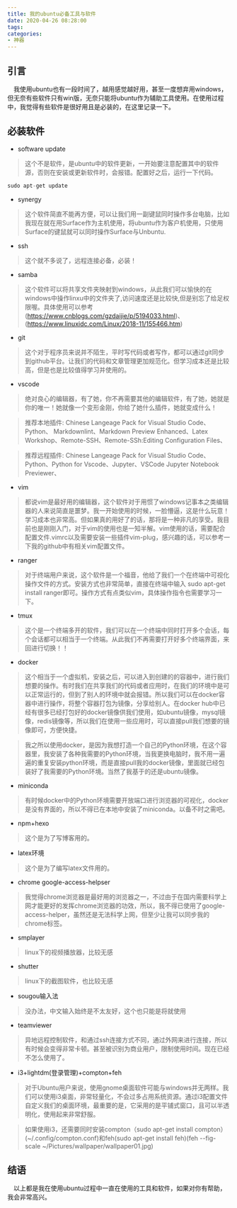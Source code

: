 ```yaml
---
title: 我的ubuntu必备工具与软件
date: 2020-04-26 08:28:00
tags:
categories:
- 神器
---
```


## 引言

&ensp;&ensp;我使用ubuntu也有一段时间了，越用感觉越好用，甚至一度想弃用windows，但无奈有些软件只有win版，无奈只能将ubuntu作为辅助工具使用。在使用过程中，我觉得有些软件是很好用且是必装的，在这里记录一下。

## 必装软件

* software update

> 这个不是软件，是ubuntu中的软件更新，一开始要注意配置其中的软件源，否则在安装或更新软件时，会报错。配置好之后，运行一下代码。

~~~python
sudo apt-get update
~~~

* synergy

> 这个软件简直不能再方便，可以让我们用一副键鼠同时操作多台电脑，比如我现在就在用Surface作为主机使用，将ubuntu作为客户机使用，只使用Surface的键鼠就可以同时操作Surface与Unbuntu.

* ssh

> 这个就不多说了，远程连接必备，必装！

* samba

> 这个软件可以将共享文件夹映射到windows，从此我们可以愉快的在windows中操作linxu中的文件夹了,访问速度还是比较快,但是别忘了给足权限喔。具体使用可以参考(https://www.cnblogs.com/gzdaijie/p/5194033.html)、(https://www.linuxidc.com/Linux/2018-11/155466.htm)

* git

> 这个对于程序员来说并不陌生，平时写代码或者写作，都可以通过git同步到github平台。让我们的代码和文章管理更加规范化。但学习成本还是比较高，但是也是比较值得学习并使用的。

* vscode

> 绝对良心的编辑器，有了她，你不再需要其他的编辑软件，有了她，她就是你的唯一！她就像一个变形金刚，你给了她什么插件，她就变成什么！

> 推荐本地插件:
> Chinese Langeage Pack for Visual Studio Code、Python、 Markdownlint、Markdown Preview Enhanced、Latex Workshop、Remote-SSH、Remote-SSh:Editing Configuration Files、

> 推荐远程插件:
> Chinese Langeage Pack for Visual Studio Code、Python、Python for Vscode、Jupyter、VSCode Jupyter Notebook Previewer、

* vim

> 都说vim是最好用的编辑器，这个软件对于用惯了windows记事本之类编辑器的人来说简直是噩梦。我一开始使用的时候，一脸懵逼，这是什么玩意！学习成本也非常高。但如果真的用好了的话，那将是一种非凡的享受。我目前也是刚刚入门，对于vim的使用也是一知半解。vim使用的话，需要配合配置文件.vimrc以及需要安装一些插件vim-plug，感兴趣的话，可以参考一下我的github中有相关vim配置文件。

* ranger

> 对于终端用户来说，这个软件是一个福音，他给了我们一个在终端中可视化操作文件的方式。安装方式也非常简单，直接在终端中输入 sudo apt-get install ranger即可。操作方式有点类似vim，具体操作指令也需要学习一下。

* tmux

> 这个是一个终端多开的软件，我们可以在一个终端中同时打开多个会话，每个会话都可以相当于一个终端。从此我们不再需要打开好多个终端界面，来回进行切换！！

* docker

> 这个相当于一个虚拟机，安装之后，可以进入到创建的的容器中，进行我们想要的操作。有时我们在共享我们的代码或者应用时，在我们的环境中是可以正常运行的，但到了别人的环境中就会报错。所以我们可以在docker容器中进行操作，将整个容器打包为镜像，分享给别人。在docker hub中已经有很多已经打包好的docker镜像供我们使用，如ubuntu镜像，mysql镜像，redis镜像等，所以我们在使用一些应用时，可以直接pull我们想要的镜像即可，方便快捷。

> 我之所以使用docker，是因为我想打造一个自己的Python环境，在这个容器里，我安装了各种我需要的Python环境，当我更换电脑时，我不用一遍遍的重复安装python环境，而是直接pull我的docker镜像，里面就已经包装好了我需要的Python环境。当然了我基于的还是ubuntu镜像。

* miniconda

> 有时候docker中的Python环境需要开放端口进行浏览器的可视化，docker是没有界面的，所以不得已在本地中安装了miniconda。以备不时之需吧。

* npm+hexo

> 这个是为了写博客用的。

* latex环境

> 这个是为了编写latex文件用的。

* chrome google-access-helpser

> 我觉得chrome浏览器是最好用的浏览器之一，不过由于在国内需要科学上网才能更好的发挥chrome浏览器的功效，所以，我不得已使用了google-access-helper，虽然还是无法科学上网，但至少让我可以同步我的chrome标签。

* smplayer

> linux下的视频播放器，比较无感

* shutter

> linux下的截图软件，也比较无感

* sougou输入法

> 没办法，中文输入始终是不太友好，这个也只能是将就使用

* teamviewer

> 异地远程控制软件，和通过ssh连接方式不同，通过外网来进行连接，所以有时候会变得非常卡顿。甚至被识别为商业用户，限制使用时间。现在已经不怎么使用了。

* i3+lightdm(登录管理)+compton+feh

> 对于Ubuntu用户来说，使用gnome桌面软件可能与windows并无两样。我们可以使用i3桌面，非常轻量化，不会过多占用系统资源。通过i3配置文件自定义我们的桌面环境，最重要的是，它采用的是平铺式窗口，且可以半透明化，使用起来非常舒服。

> 如果使用i3，还需要同时安装compton（sudo apt-get install compton）(~/.config/compton.conf)和feh(sudo apt-get install feh)(feh --fig-scale ~/Pictures/wallpaper/wallpaper01.jpg)

## 结语

&ensp;&ensp;以上都是我在使用ubuntu过程中一直在使用的工具和软件，如果对你有帮助，我会非常高兴。